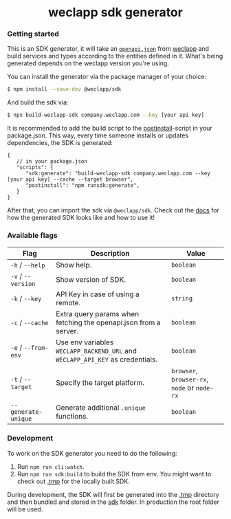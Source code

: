 <br/>

<div align="center">
    <h1>weclapp sdk generator</h1>
</div>

### Getting started

This is an SDK generator, it will take an [`openapi.json`](https://swagger.io/specification/) from [weclapp](https://weclapp.com/) and build services and types according to the entities defined in it. 
What's being generated depends on the weclapp version you're using.

You can install the generator via the package manager of your choice:

```sh
$ npm install --save-dev @weclapp/sdk
```

And build the sdk via:

```sh
$ npx build-weclapp-sdk company.weclapp.com --key [your api key]
```

It is recommended to add the build script to the [postinstall](https://docs.npmjs.com/cli/v9/using-npm/scripts#life-cycle-operation-order)-script in your package.json.
This way, every time someone installs or updates dependencies, the SDK is generated:

```json5
{
   // in your package.json
   "scripts": {
      "sdk:generate": "build-weclapp-sdk company.weclapp.com --key [your api key] --cache --target browser",
      "postinstall": "npm runsdk:generate",
   }
}
```

After that, you can import the sdk via `@weclapp/sdk`.
Check out the [docs](docs) for how the generated SDK looks like and how to use it!

### Available flags

| Flag                | Description                                                                   | Value                                        |
|---------------------|-------------------------------------------------------------------------------|----------------------------------------------|
| `-h` / `--help`     | Show help.                                                                    | `boolean`                                    |
| `-v` / `--version`  | Show version of SDK.                                                          | `boolean`                                    |
| `-k` / `--key`      | API Key in case of using a remote.                                            | `string`                                     |
| `-c` / `--cache`    | Extra query params when fetching the openapi.json from a server.              | `boolean`                                    |
| `-e` / `--from-env` | Use env variables `WECLAPP_BACKEND_URL` and `WECLAPP_API_KEY` as credentials. | `boolean`                                    |
| `-t` / `--target`   | Specify the target platform.                                                  | `browser`, `browser-rx`, `node` or `node-rx` |
| `--generate-unique` | Generate additional `.unique` functions.                                      | `boolean`                                    |

### Development

To work on the SDK generator you need to do the following:

1. Run `npm run cli:watch`.
2. Run `npm run sdk:build` to build the SDK from env. You might want to check out [.tmp](.tmp) for the locally built SDK.

During development, the SDK will first be generated into the [.tmp](./.tmp) directory and then bundled and stored in the [sdk](./sdk) folder.
In production the root folder will be used.
